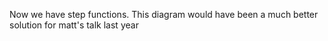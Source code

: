 Now we have step functions. This diagram would have been a much better solution for matt's talk last year
